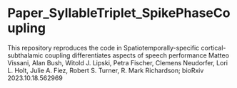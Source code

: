 # Paper_SyllableTriplet_SpikePhaseCoupling
 This repository reproduces the code in Spatiotemporally-specific cortical-subthalamic coupling differentiates aspects of speech performance Matteo Vissani, Alan Bush, Witold J. Lipski, Petra Fischer, Clemens Neudorfer, Lori L. Holt, Julie A. Fiez, Robert S. Turner, R. Mark Richardson; bioRxiv 2023.10.18.562969
